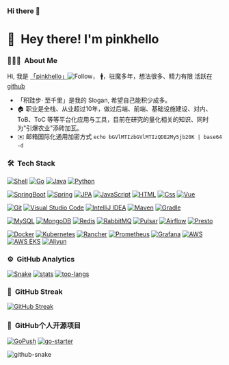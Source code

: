### Hi there 👋


# 👋 &nbsp;Hey there! I'm pinkhello

### 👨🏻‍💻 &nbsp;About Me

Hi, 我是 [「pinkhello」]((https://pinkhello.cc))![Follow](https://img.shields.io/github/followers/pinkhello?label=Follow&style=flat-square)， 🚹，驻魔多年，想法很多、精力有限 活跃在 [github](https://github.com/pinkhello)
- 「积跬步· 至千里」是我的 Slogan, 希望自己能积少成多。
- 🏠 职业是全栈、从业超过10年，做过后端、前端、基础设施建设、对内、ToB、ToC 等等平台化应用与工具，目前在研究的量化相关的知识、同时为"引爆农业"添砖加瓦。
- ✉️ 邮箱国际化通用加密方式 `echo bGVlMTIzbGVlMTIzQDE2My5jb20K | base64 -d`

### 🛠 &nbsp;Tech Stack

[![Shell](https://img.shields.io/badge/Shell-05122A?style=flat&logo=shell&logoColor=FFA518)](#)
[![Go](https://img.shields.io/badge/Go-05122A?style=flat&logo=Go)](#)
[![Java](https://img.shields.io/badge/Java-05122A?style=flat&logo=openJDK&logoColor=orange)](#)
[![Python](https://img.shields.io/badge/Python-05122A?style=flat&logo=Python)](#)

[![SpringBoot](https://img.shields.io/badge/SpringBoot-05122A?style=flat&logo=springboot)](#)
[![Spring](https://img.shields.io/badge/Spring%20Cloud-05122A?style=flat&logo=Spring)](#)
[![JPA](https://img.shields.io/badge/JPA-05122A?style=flat&logo=hibernate)](#)
[![JavaScript](https://img.shields.io/badge/JavaScript-05122A?style=flat&logo=JavaScript)](#)
[![HTML](https://img.shields.io/badge/HTML5-05122A?style=flat&logo=html5)](#)
[![Css](https://img.shields.io/badge/CSS-05122A?style=flat&logo=css-wizardry)](#)
[![Vue](https://img.shields.io/badge/Vue.js-05122A?style=flat-square&logo=vuedotjs)](#)

[![Git](https://img.shields.io/badge/Git-05122A?style=flat&logo=git)](#)
[![Visual Studio Code](https://img.shields.io/badge/vscode-05122A?style=flat&logo=visual-studio-code&logoColor=007ACC)](#)
[![IntelliJ IDEA](https://img.shields.io/badge/IntelliJ%20IDEA-05122A?style=flat&logo=IntelliJ%20IDEA&logoColor=007ACC)](#)
[![Maven](https://img.shields.io/badge/-Maven-C71A36?style=flat-square&logo=apache-maven)](#)
[![Gradle](https://img.shields.io/badge/-Gradle-02303A?style=flat-square&logo=gradle)](#)

[![MySQL](https://img.shields.io/badge/MySQL-05122A?style=flat-square&logo=mysql&logoColor=white)](#)
[![MongoDB](https://img.shields.io/badge/MongoDB-05122A?style=flat-square&logo=MongoDB)](#)
[![Redis](https://img.shields.io/badge/Redis-05122A?style=flat-square&logo=Redis)](#)
[![RabbitMQ](https://img.shields.io/badge/RabbitMQ-05122A?style=flat-square&logo=RabbitMQ)](#)
[![Pulsar](https://img.shields.io/badge/Pulsar-05122A?style=flat-square&logo=apache-pulsar)](#)
[![Airflow](https://img.shields.io/badge/Airflow-05122A?style=flat-square&logo=apache-airflow)](#)
[![Presto](https://img.shields.io/badge/-Presto-05122A?style=flat-square&logo=Presto)](#)

[![Docker](https://img.shields.io/badge/Docker-05122A?style=flat-square&logo=Docker)](#)
[![Kubernetes](https://img.shields.io/badge/Kubernetes-05122A?style=flat-square&logo=Kubernetes)](#)
[![Rancher](https://img.shields.io/badge/Rancher-05122A?style=flat-square&logo=Rancher&logoColor=007ACC)](#)
[![Prometheus](https://img.shields.io/badge/Prometheus-05122A?style=flat-square&logo=Prometheus)](#)
[![Grafana](https://img.shields.io/badge/Grafana-05122A?style=flat-square&logo=Grafana)](#)
[![AWS](https://img.shields.io/badge/Amazon_AWS-05122A?style=flat-square&logo=Amazon-AWS)](#)
[![AWS EKS](https://img.shields.io/badge/Amazon_EKS-05122A?style=flat-square&logo=Amazon-EKS)](#)
[![Aliyun](https://img.shields.io/badge/Aliyun-05122A?style=flat&logo=Alibaba-cloud)](#)

### ⚙️ &nbsp;GitHub Analytics

[![Snake](https://raw.githubusercontent.com/pinkhello/pinkhello/main/assets/github-contribution-grid-snake.svg)](#)
[![stats](https://github-readme-stats.vercel.app/api?username=pinkhello&show_icons=true&theme=algolia&hide_border=true&include_all_commits=true&count_private=true&line_height=20)](#)
[![top-langs](https://github-readme-stats.vercel.app/api/top-langs/?username=pinkhello&theme=algolia&layout=compact&langs_count=6&hide=html,vim&count_private=true)](#)

### 🎉 &nbsp;GitHub Streak

[![GitHub Streak](https://streak-stats.demolab.com?user=pinkhello&theme=dark&hide_border=true)](#)

### 🐳 &nbsp;GitHub个人开源项目

[![GoPush](https://github-readme-stats.vercel.app/api/pin/?username=pinkhello&theme=vue&repo=gopush)](https://github.com/pinkhello/gopush)
[![go-starter](https://github-readme-stats.vercel.app/api/pin/?username=pinkhello&theme=vue&repo=go-starter)](https://github.com/pinkhello/go-starter)


<picture>
  <source media="(prefers-color-scheme: dark)" srcset="github-snake-dark.svg" />
  <source media="(prefers-color-scheme: light)" srcset="github-snake.svg" />
  <img alt="github-snake" src="github-snake.svg" />
</picture>
